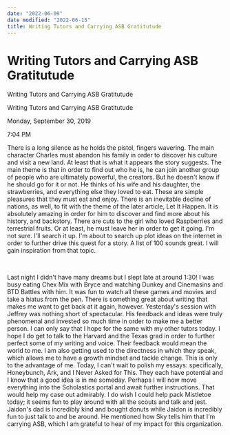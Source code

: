 ```yaml
---
date: "2022-06-09"
date modified: "2022-06-15"
title: Writing Tutors and Carrying ASB Gratitutude
---
```


# Writing Tutors and Carrying ASB Gratitutude
Writing Tutors and Carrying ASB Gratitutude

Writing Tutors and Carrying ASB Gratitutude

Monday, September 30, 2019

7:04 PM

There is a long silence as he holds the pistol, fingers wavering. The main character Charles must abandon his family in order to discover his culture and visit a new land. At least that is what it appears the story suggests. The main theme is that in order to find out who he is, he can join another group of people who are ultimately powerful, the creators. But he doesn't know if he should go for it or not. He thinks of his wife and his daughter, the strawberries, and everything else they loved to eat. These are simple pleasures that they must eat and enjoy. There is an inevitable decline of nations, as well, to fit with the theme of the later article, Let It Happen. It is absolutely amazing in order for him to discover and find more about his history, and backstory. There are cuts to the girl who loved Raspberries and terrestrial fruits. Or at least, he must leave her in order to get it going. I'm not sure. I'll search it up. I'm about to search up plot ideas on the internet in order to further drive this quest for a story. A list of 100 sounds great. I will gain inspiration from that topic.

 

Last night I didn't have many dreams but I slept late at around 1:30! I was busy eating Chex Mix with Bryce and watching Dunkey and Cinemasins and BTD Battles with him. It was fun to watch all these games and movies and take a hiatus from the pen. There is something great about writing that makes me want to get back at it again, however. Yesterday's session with Jeffrey was nothing short of spectacular. His feedback and ideas were truly phenomenal and invested so much time in order to make me a better person. I can only say that I hope for the same with my other tutors today. I hope I do get to talk to the Harvard and the Texas grad in order to further perfect some of my writing and voice. Their feedback would mean the world to me. I am also getting used to the directness in which they speak, which allows me to have a growth mindset and tackle change. This is only to the advantage of me. Today, I can't wait to polish my essays: specifically, Honeybunch, Ark, and I Never Asked for This. They each have potential and I know that a good idea is in me someday. Perhaps I will now move everything into the Scholastics portal and await further instructions. That would help my case out admirably. I do wish I could help pack Mistletoe today; it seems fun to play around with all the scouts and talk and jest. Jaidon's dad is incredibly kind and bought donuts while Jaidon is incredibly fun to just talk to and be around. He mentioned how Sky tells him that I'm carrying ASB, which I am grateful to hear of my impact for this organization.
